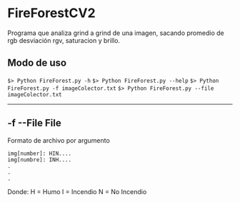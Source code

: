 # FireForestCV2
Programa que analiza grind a grind de una imagen, sacando promedio de rgb
desviación rgv, saturacion y brillo.

## Modo de uso

`$> Python FireForest.py -h`
`$> Python FireForest.py --help`
`$> Python FireForest.py -f imageColector.txt`
`$> Python FireForest.py --file imageColector.txt`


------------
## -f --File File

Formato de archivo por argumento
```
img[number]: HIN....
img[numbre]: INH....
.
.
.
```
Donde:
H = Humo
I = Incendio
N = No Incendio
